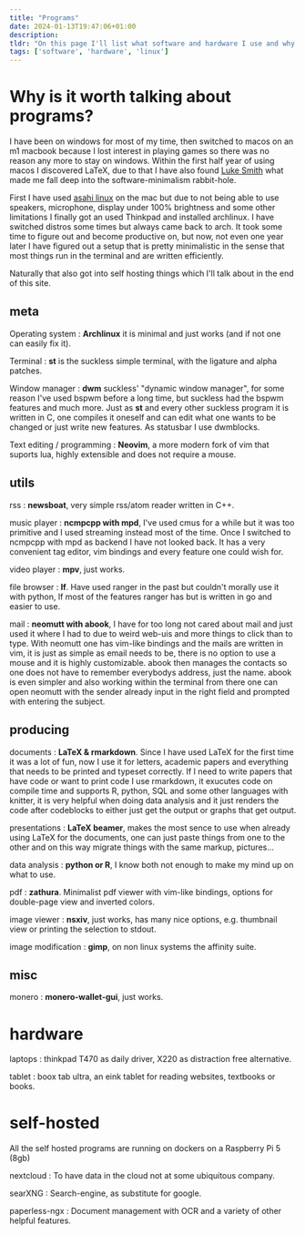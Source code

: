 ```yaml
---
title: "Programs"
date: 2024-01-13T19:47:06+01:00
description:
tldr: "On this page I'll list what software and hardware I use and why."
tags: ['software', 'hardware', 'linux']
---
```


# Why is it worth talking about programs?
I have been on windows for most of my time, then switched to macos on an m1 macbook because I lost interest in playing games so there was no reason any more to stay on windows. 
Within the first half year of using macos I discovered LaTeX, due to that I have also found [Luke Smith](https://lukesmith.xyz/) what made me fall deep into the software-minimalism rabbit-hole.

First I have used [asahi linux](https://asahilinux.org/) on the mac but due to not being able to use speakers, microphone, display under 100% brightness and some other limitations I finally got an used Thinkpad and installed archlinux. I have switched distros some times but always came back to arch. It took some time to figure out and become productive on, but now, not even one year later I have figured out a setup that is pretty minimalistic in the sense that most things run in the terminal and are written efficiently.

Naturally that also got into self hosting things which I'll talk about in the end of this site.

## meta

Operating system
: **Archlinux** it is minimal and just works (and if not one can easily fix it).

Terminal
: **st** is the suckless simple terminal, with the ligature and alpha patches.

Window manager
: **dwm** suckless' "dynamic window manager", for some reason I've used bspwm before a long time, but suckless had the bspwm features and much more. Just as **st** and every other suckless program it is written in C, one compiles it oneself and can edit what one wants to be changed or just write new features. As statusbar I use dwmblocks.

Text editing / programming
: **Neovim**, a more modern fork of vim that suports lua, highly extensible and does not require a mouse.


## utils

rss
: **newsboat**, very simple rss/atom reader written in C++.

music player
: **ncmpcpp with mpd**, I've used cmus for a while but it was too primitive and I used streaming instead most of the time. Once I switched to ncmpcpp with mpd as backend I have not looked back. It has a very convenient tag editor, vim bindings and every feature one could wish for.

video player
: **mpv**, just works.

file browser
: **lf**. Have used ranger in the past but couldn't morally use it with python, lf most of the features ranger has but is written in go and easier to use.

mail
: **neomutt with abook**, I have for too long not cared about mail and just used it where I had to due to weird web-uis and more things to click than to type. With neomutt one has vim-like bindings and the mails are written in vim, it is just as simple as email needs to be, there is no option to use a mouse and it is highly customizable. abook then manages the contacts so one does not have to remember everybodys address, just the name. abook is even simpler and also working within the terminal from there one can open neomutt with the sender already input in the right field and prompted with entering the subject.


## producing

documents
: **LaTeX & rmarkdown**. Since I have used LaTeX for the first time it was a lot of fun, now I use it for letters, academic papers and everything that needs to be printed and typeset correctly. If I need to write papers that have code or want to print code I use rmarkdown, it exucutes code on compile time and supports R, python, SQL and some other languages with knitter, it is very helpful when doing data analysis and it just renders the code after codeblocks to either just get the output or graphs that get output.

presentations
: **LaTeX beamer**, makes the most sence to use when already using LaTeX for the documents, one can just paste things from one to the other and on this way migrate things with the same markup, pictures...

data analysis
: **python or R**, I know both not enough to make my mind up on what to use.

pdf
: **zathura**. Minimalist pdf viewer with vim-like bindings, options for double-page view and inverted colors.

image viewer
: **nsxiv**, just works, has many nice options, e.g. thumbnail view or printing the selection to stdout.

image modification
: **gimp**, on non linux systems the affinity suite.

## misc

monero
: **monero-wallet-gui**, just works.


# hardware
laptops
: thinkpad T470 as daily driver, X220 as distraction free alternative.

tablet
: boox tab ultra, an eink tablet for reading websites, textbooks or books.


# self-hosted
All the self hosted programs are running on dockers on a Raspberry Pi 5 (8gb)

nextcloud
: To have data in the cloud not at some ubiquitous company.

searXNG
: Search-engine, as substitute for google.

paperless-ngx
: Document management with OCR and a variety of other helpful features.
